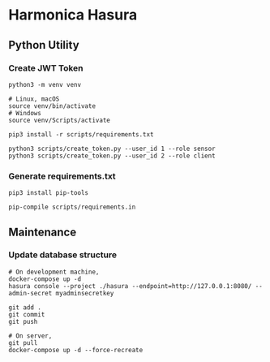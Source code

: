 # Harmonica Hasura

## Python Utility

### Create JWT Token

```shell
python3 -m venv venv

# Linux, macOS
source venv/bin/activate
# Windows
source venv/Scripts/activate

pip3 install -r scripts/requirements.txt

python3 scripts/create_token.py --user_id 1 --role sensor
python3 scripts/create_token.py --user_id 2 --role client
```

### Generate requirements.txt

```shell
pip3 install pip-tools

pip-compile scripts/requirements.in
```

## Maintenance

### Update database structure

```shell
# On development machine,
docker-compose up -d
hasura console --project ./hasura --endpoint=http://127.0.0.1:8080/ --admin-secret myadminsecretkey

git add .
git commit
git push

# On server,
git pull
docker-compose up -d --force-recreate
```
